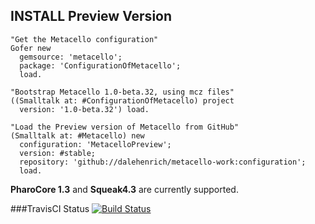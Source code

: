 ## INSTALL Preview Version

```Smalltalk
"Get the Metacello configuration"
Gofer new
  gemsource: 'metacello';
  package: 'ConfigurationOfMetacello';
  load.

"Bootstrap Metacello 1.0-beta.32, using mcz files"
((Smalltalk at: #ConfigurationOfMetacello) project 
  version: '1.0-beta.32') load.

"Load the Preview version of Metacello from GitHub"
(Smalltalk at: #Metacello) new
  configuration: 'MetacelloPreview';
  version: #stable;
  repository: 'github://dalehenrich/metacello-work:configuration';
  load.
```

**PharoCore 1.3** and **Squeak4.3** are currently supported.

###TravisCI Status
[![Build Status](https://secure.travis-ci.org/dalehenrich/metacello-work.png?branch=master)](http://travis-ci.org/dalehenrich/metacello-work)

